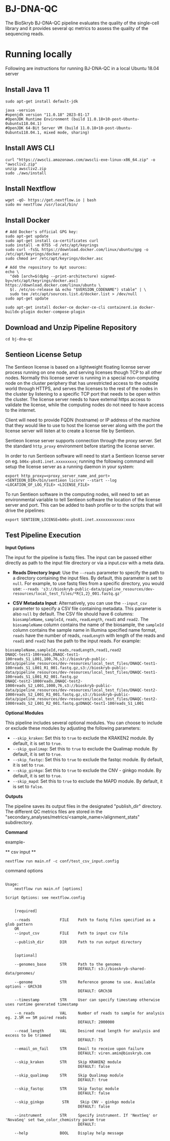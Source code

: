 
# BJ-DNA-QC

The BioSkryb BJ-DNA-QC pipeline evaluates the quality of the single-cell library and it provides several qc metrics to assess the quality of the sequencing reads.

# Running locally

Following are instructions for running BJ-DNA-QC in a local Ubuntu 18.04 server

## Install Java 11

```
sudo apt-get install default-jdk

java -version
#openjdk version "11.0.18" 2023-01-17
#OpenJDK Runtime Environment (build 11.0.18+10-post-Ubuntu-0ubuntu118.04.1)
#OpenJDK 64-Bit Server VM (build 11.0.18+10-post-Ubuntu-0ubuntu118.04.1, mixed mode, sharing)
```

## Install AWS CLI

```
curl "https://awscli.amazonaws.com/awscli-exe-linux-x86_64.zip" -o "awscliv2.zip"
unzip awscliv2.zip
sudo ./aws/install
```

## Install Nextflow

```
wget -qO- https://get.nextflow.io | bash
sudo mv nextflow /usr/local/bin/

```

## Install Docker

```
# Add Docker's official GPG key:
sudo apt-get update
sudo apt-get install ca-certificates curl
sudo install -m 0755 -d /etc/apt/keyrings
sudo curl -fsSL https://download.docker.com/linux/ubuntu/gpg -o /etc/apt/keyrings/docker.asc
sudo chmod a+r /etc/apt/keyrings/docker.asc

# Add the repository to Apt sources:
echo \
  "deb [arch=$(dpkg --print-architecture) signed-by=/etc/apt/keyrings/docker.asc] https://download.docker.com/linux/ubuntu \
  $(. /etc/os-release && echo "$VERSION_CODENAME") stable" | \
  sudo tee /etc/apt/sources.list.d/docker.list > /dev/null
sudo apt-get update

sudo apt-get install docker-ce docker-ce-cli containerd.io docker-buildx-plugin docker-compose-plugin

```

## Download and Unzip Pipeline Repository
```
cd bj-dna-qc
```

## Sentieon License Setup

The Sentieon license is based on a lightweight floating license server process running on one node, and serving licenses though TCP to all other nodes. Normally this license server is running in a special non-computing node on the cluster periphery that has unrestricted access to the outside world through HTTPS, and serves the licenses to the rest of the nodes in the cluster by listening to a specific TCP port that needs to be open within the cluster. The license server needs to have external https access to validate the license, while the computing nodes do not need to have access to the internet.

Client will need to provide FQDN (hostname) or IP address of the machine that they would like to use to host the license server along with the port the license server will listen at to create a license file by Sentieon.

Sentieon license server supports connection through the proxy server. Set the standard `http_proxy` environment before starting the license server.

In order to run Sentieon software will need to start a Sentieon license server on eg. `b06x-pbs01.inet.xxxxxxxxx`; running the following command will setup the license server as a running daemon in your system:

```
export http_proxy=<proxy_server_name_and_port>
<SENTIEON_DIR>/bin/sentieon licsrvr --start --log <LOCATION_OF_LOG_FILE> <LICENSE_FILE> 
```
To run Sentieon software in the computing nodes, will need to set an environmental variable to tell Sentieon software the location of the license server and port. This can be added to bash profile or to the scripts that will drive the pipelines:
```
export SENTIEON_LICENSE=b06x-pbs01.inet.xxxxxxxxxxxx:xxxx
```

## Test Pipeline Execution

**Input Options**

The input for the pipeline is fastq files. The input can be passed either directly as path to the input file directory or via a input.csv with a meta data.

- **Reads Directory Input**: Use the `--reads` parameter to specify the path to a directory containing the input files. By default, this parameter is set to `null`. For example, to use fastq files from a specific directory, you would use: 
`--reads 's3://bioskryb-public-data/pipeline_resources/dev-resources/local_test_files/*R{1,2}_001.fastq.gz'`

- **CSV Metadata Input**: Alternatively, you can use the `--input_csv` parameter to specify a CSV file containing metadata. This parameter is also `null` by default. The CSV file should have 6 columns: `biosampleName`, `sampleId`, `reads`, `readLength`, `read1` and `read2`. 
The `biosampleName` column contains the name of the biosample, the `sampleId` column contains the sample name in Illumina specified name format, `reads` have the number of reads, `readLength` with length of the reads and `read1` and `read2` has the path to the input reads. For example:

```
biosampleName,sampleId,reads,readLength,read1,read2
DNAQC-test1-100reads,DNAQC-test1-100reads_S1_L001,100,76,s3://bioskryb-public-data/pipeline_resources/dev-resources/local_test_files/DNAQC-test1-100reads_S1_L001_R1_001.fastq.gz,s3://bioskryb-public-data/pipeline_resources/dev-resources/local_test_files/DNAQC-test1-100reads_S1_L001_R2_001.fastq.gz
DNAQC-test2-1000reads,DNAQC-test2-1000reads_S2_L001,1000,76,s3://bioskryb-public-data/pipeline_resources/dev-resources/local_test_files/DNAQC-test2-1000reads_S2_L001_R1_001.fastq.gz,s3://bioskryb-public-data/pipeline_resources/dev-resources/local_test_files/DNAQC-test2-1000reads_S2_L001_R2_001.fastq.gzDNAQC-test1-100reads_S1_L001
```

**Optional Modules**

This pipeline includes several optional modules. You can choose to include or exclude these modules by adjusting the following parameters:

- `--skip_kraken`: Set this to `true` to exclude the KRAKEN2 module. By default, it is set to `true`.
- `--skip_qualimap`: Set this to `true` to exclude the Qualimap module. By default, it is set to `true`.
- `--skip_fastqc`: Set this to `true` to exclude the fastqc module. By default, it is set to `true`.
- `--skip_ginkgo`: Set this to `true` to exclude the CNV - ginkgo module. By default, it is set to `true`.
- `--skip_mapd`: Set this to `true` to exclude the MAPD module. By default, it is set to `false`.

**Outputs**

The pipeline saves its output files in the designated "publish_dir" directory. The different QC metrics files are stored in the "secondary_analyses/metrics/<sample_name>/alignment_stats" subdirectory.


**Command**

example-

** csv input **

```
nextflow run main.nf -c conf/test_csv_input.config
```


command options

```

Usage:
    nextflow run main.nf [options]

Script Options: see nextflow.config

    
    [required]

    --reads             FILE    Path to fastq files specified as a glob pattern
    OR
    --input_csv         FILE    Path to input csv file

    --publish_dir       DIR     Path to run output directory


    [optional]

    --genomes_base      STR     Path to the genomes
                                DEFAULT: s3://bioskryb-shared-data/genomes/

    --genome            STR     Reference genome to use. Available options - GRCh38
                                DEFAULT: GRCh38

    --timestamp         STR     User can specify timestamp otherwise uses runtime generated timestamp 

    --n_reads           VAL     Number of reads to sample for analysis eg. 2.5M == 5M paired reads
                                DEFAULT: 2000000

    --read_length       VAL     Desired read length for analysis and excess to be trimmed
                                DEFAULT: 75

    --email_on_fail     STR     Email to receive upon failure
                                DEFAULT: viren.amin@bioskryb.com

    --skip_kraken       STR     Skip KRAKEN2 module
                                DEFAULT: false

    --skip_qualimap     STR     Skip Qualimap module
                                DEFAULT: true

    --skip_fastqc       STR     Skip fastqc module
                                DEFAULT: false

    --skip_ginkgo        STR     Skip CNV - ginkgo module
                                DEFAULT: false

    --instrument        STR     Specify instrument. If 'NextSeq' or 'NovaSeq' set two_color_chemistry param true
                                DEFAULT: 

    --help              BOOL    Display help message

```
